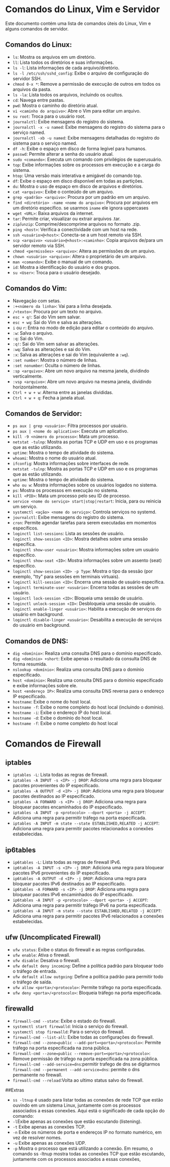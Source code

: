 # Comandos do Linux, Vim e Servidor

Este documento contém uma lista de comandos úteis do Linux, Vim e alguns comandos de servidor.

## Comandos do Linux:

- `ls`: Mostra os arquivos em um diretório.
- `ll`: Lista todos os diretórios e suas informações.
- `ls -l`: Lista informações de cada arquivo/diretório.
- `ls -l /etc/ssh/sshd_config`: Exibe o arquivo de configuração do servidor SSH.
- `chmod 0-x *`: Remove a permissão de execução de outros em todos os arquivos da pasta.
- `ls -la`: Lista todos os arquivos, incluindo os ocultos.
- `cd`: Navega entre pastas.
- `pwd`: Mostra o caminho do diretório atual.
- `vi <caminho do arquivo>`: Abre o Vim para editar um arquivo.
- `su root`: Troca para o usuário root.
- `journalctl`: Exibe mensagens do registro do sistema.
- `journalctl -x -u named`: Exibe mensagens do registro do sistema para o serviço named.
- `journalctl -xb -u named`: Exibe mensagens detalhadas do registro do sistema para o serviço named.
- `df -h`: Exibe o espaço em disco de forma legível para humanos.
- `passwd`: Permite alterar a senha do usuário atual.
- `sudo <comando>`: Executa um comando com privilégios de superusuário.
- `top`: Exibe informações sobre os processos em execução e a carga do sistema.
- `htop`: Uma versão mais interativa e amigável do comando top.
- `df`: Exibe o espaço em disco disponível em todas as partições.
- `du`: Mostra o uso de espaço em disco de arquivos e diretórios.
- `cat <arquivo>`: Exibe o conteúdo de um arquivo.
- `grep <padrão> <arquivo>`: Procura por um padrão em um arquivo.
- `find <diretório> -name <nome do arquivo>`: Procura por arquivos em um diretório específico. se usarmos `iname` ele ignora uppercases
- `wget <URL>`: Baixa arquivos da internet.
- `tar`: Permite criar, visualizar ou extrair arquivos .tar.
- `zip`/`unzip`: Comprime/descomprime arquivos no formato .zip.
- `ping <host>`: Verifica a conectividade com um host na rede.
- `ssh <usuário>@<host>`: Conecta-se a um host remoto via SSH.
- `scp <arquivo> <usuário>@<host>:<caminho>`: Copia arquivos de/para um servidor remoto via SSH.
- `chmod <permissões> <arquivo>`: Altera as permissões de um arquivo.
- `chown <usuário> <arquivo>`: Altera o proprietário de um arquivo.
- `man <comando>`: Exibe o manual de um comando.
- `id`: Mostra a identificação do usuário e dos grupos.
- `su <User>`: Troca para o usuário desejado.


## Comandos do Vim:

- Navegação com setas.
- `:+<número da linha>`: Vai para a linha desejada.
- `/<texto>`: Procura por um texto no arquivo.
- `esc + q!`: Sai do Vim sem salvar.
- `esc + wq`: Sai do Vim e salva as alterações.
- `i` ou `r`: Entra no modo de edição para editar o conteúdo do arquivo.
-  `:w`: Salva o arquivo.
- `:q`: Sai do Vim.
- `:q!`: Sai do Vim sem salvar as alterações.
- `:wq`: Salva as alterações e sai do Vim.
- `:x`: Salva as alterações e sai do Vim (equivalente a `:wq`).
- `:set number`: Mostra o número de linhas.
- `:set nonumber`: Oculta o número de linhas.
- `:sp <arquivo>`: Abre um novo arquivo na mesma janela, dividindo verticalmente.
- `:vsp <arquivo>`: Abre um novo arquivo na mesma janela, dividindo horizontalmente.
- `Ctrl + w + w`: Alterna entre as janelas divididas.
- `Ctrl + w + q`: Fecha a janela atual.

## Comandos de Servidor:

- `ps aux | grep <usuário>`: Filtra processos por usuário.
- `ps aux | <nome do aplicativo>`: Executa um aplicativo.
- `kill -9 <número do processo>`: Mata um processo.
- `netstat -tulnp`: Mostra as portas TCP e UDP em uso e os programas que as estão utilizando.
- `uptime`: Mostra o tempo de atividade do sistema.
- `whoami`: Mostra o nome do usuário atual.
- `ifconfig`: Mostra informações sobre interfaces de rede.
- `netstat -tulnp`: Mostra as portas TCP e UDP em uso e os programas que as estão utilizando.
- `uptime`: Mostra o tempo de atividade do sistema.
- `who ou w`: Mostra informações sobre os usuários logados no sistema.
- `ps`: Mostra os processos em execução no sistema.
- `kill <PID>`: Mata um processo pelo seu ID de processo.
- `service <nome do serviço> start|stop|restart`: Inicia, para ou reinicia um serviço.
- `systemctl <ação> <nome do serviço>`: Controla serviços no systemd.
- `journalctl`: Exibe mensagens do registro do sistema.
- `cron`: Permite agendar tarefas para serem executadas em momentos específicos.
- `loginctl list-sessions`: Lista as sessões de usuário.
- `loginctl show-session <ID>`: Mostra detalhes sobre uma sessão específica.
- `loginctl show-user <usuário>`: Mostra informações sobre um usuário específico.
- `loginctl show-seat <ID>`: Mostra informações sobre um assento (seat) específico.
- `loginctl show-session <ID> -p Type`: Mostra o tipo da sessão (por exemplo, "tty" para sessões em terminais virtuais).
- `loginctl kill-session <ID>`: Encerra uma sessão de usuário específica.
- `loginctl terminate-user <usuário>`: Encerra todas as sessões de um usuário.
- `loginctl lock-session <ID>`: Bloqueia uma sessão de usuário.
- `loginctl unlock-session <ID>`: Desbloqueia uma sessão de usuário.
- `loginctl enable-linger <usuário>`: Habilita a execução de serviços do usuário em background.
- `loginctl disable-linger <usuário>`: Desabilita a execução de serviços do usuário em background.

## Comandos de DNS:

- `dig <domínio>`: Realiza uma consulta DNS para o domínio especificado.
- `dig <domínio> +short`: Exibe apenas o resultado da consulta DNS de forma resumida.
- `nslookup <domínio>`: Realiza uma consulta DNS para o domínio especificado.
- `host <domínio>`: Realiza uma consulta DNS para o domínio especificado e exibe informações sobre ele.
- `host <endereço IP>`: Realiza uma consulta DNS reversa para o endereço IP especificado.
- `hostname`: Exibe o nome do host local.
- `hostname -f`: Exibe o nome completo do host local (incluindo o domínio).
- `hostname -i`: Exibe o endereço IP do host local.
- `hostname -d`: Exibe o domínio do host local.
- `hostname -f`: Exibe o nome completo do host local
# Comandos de Firewall



## iptables

- `iptables -L`: Lista todas as regras de firewall.
- `iptables -A INPUT -s <IP> -j DROP`: Adiciona uma regra para bloquear pacotes provenientes do IP especificado.
- `iptables -A OUTPUT -d <IP> -j DROP`: Adiciona uma regra para bloquear pacotes destinados ao IP especificado.
- `iptables -A FORWARD -s <IP> -j DROP`: Adiciona uma regra para bloquear pacotes encaminhados do IP especificado.
- `iptables -A INPUT -p <protocolo> --dport <porta> -j ACCEPT`: Adiciona uma regra para permitir tráfego na porta especificada.
- `iptables -A INPUT -m state --state ESTABLISHED,RELATED -j ACCEPT`: Adiciona uma regra para permitir pacotes relacionados a conexões estabelecidas.

## ip6tables

- `ip6tables -L`: Lista todas as regras de firewall IPv6.
- `ip6tables -A INPUT -s <IP> -j DROP`: Adiciona uma regra para bloquear pacotes IPv6 provenientes do IP especificado.
- `ip6tables -A OUTPUT -d <IP> -j DROP`: Adiciona uma regra para bloquear pacotes IPv6 destinados ao IP especificado.
- `ip6tables -A FORWARD -s <IP> -j DROP`: Adiciona uma regra para bloquear pacotes IPv6 encaminhados do IP especificado.
- `ip6tables -A INPUT -p <protocolo> --dport <porta> -j ACCEPT`: Adiciona uma regra para permitir tráfego IPv6 na porta especificada.
- `ip6tables -A INPUT -m state --state ESTABLISHED,RELATED -j ACCEPT`: Adiciona uma regra para permitir pacotes IPv6 relacionados a conexões estabelecidas.

## ufw (Uncomplicated Firewall)

- `ufw status`: Exibe o status do firewall e as regras configuradas.
- `ufw enable`: Ativa o firewall.
- `ufw disable`: Desativa o firewall.
- `ufw default deny incoming`: Define a política padrão para bloquear todo o tráfego de entrada.
- `ufw default allow outgoing`: Define a política padrão para permitir todo o tráfego de saída.
- `ufw allow <porta>/<protocolo>`: Permite tráfego na porta especificada.
- `ufw deny <porta>/<protocolo>`: Bloqueia tráfego na porta especificada.

## firewalld

- `firewall-cmd --state`: Exibe o estado do firewall.
- `systemctl start firewalld`: Inicia o serviço do firewall.
- `systemctl stop firewalld`: Para o serviço do firewall.
- `firewall-cmd --list-all`: Exibe todas as configurações do firewall.
- `firewall-cmd --zone=public --add-port=<porta>/<protocolo>`: Permite tráfego na porta especificada na zona pública.
- `firewall-cmd --zone=public --remove-port=<porta>/<protocolo>`: Remove permissão de tráfego na porta especificada na zona pública.
- `firewall-cmd --add-service=dns`:permitir trafego de dns se digitarmos `firewall-cmd --permanent --add-service=dns`: permite o dns permanente no firewall.
- `firewall-cmd --reload`:Volta ao ultimo status salvo do firewall.
  
##Extras


- `ss -ltnup` é usado para listar todas as conexões de rede TCP que estão ouvindo em um sistema Linux, juntamente com os processos associados a essas conexões. Aqui está o significado de cada opção do comando:
- `-l`Exibe apenas as conexões que estão escutando (listening).
- `-t` Exibe apenas as conexões TCP.
- `-n` Exibe os números de porta e endereços IP no formato numérico, em vez de resolver nomes.
- `-u` Exibe apenas as conexões UDP.
- `-p` Mostra o processo que está utilizando a conexão.
Em resumo, o comando ss -ltnup mostra todas as conexões TCP que estão escutando, juntamente com os processos associados a essas conexões, 


